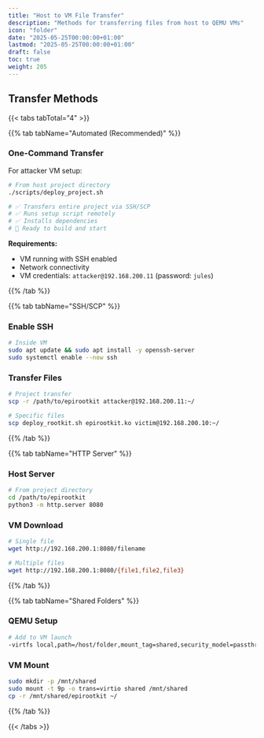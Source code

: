 ```yaml
---
title: "Host to VM File Transfer"
description: "Methods for transferring files from host to QEMU VMs"
icon: "folder"
date: "2025-05-25T00:00:00+01:00"
lastmod: "2025-05-25T00:00:00+01:00"
draft: false
toc: true
weight: 205
---
```




## Transfer Methods

{{< tabs tabTotal="4" >}}

{{% tab tabName="Automated (Recommended)" %}}

### One-Command Transfer

For attacker VM setup:

```bash
# From host project directory
./scripts/deploy_project.sh

# ✅ Transfers entire project via SSH/SCP
# ✅ Runs setup script remotely
# ✅ Installs dependencies
# 🎉 Ready to build and start
```

**Requirements:**
- VM running with SSH enabled
- Network connectivity
- VM credentials: `attacker@192.168.200.11` (password: `jules`)

{{% /tab %}}

{{% tab tabName="SSH/SCP" %}}

### Enable SSH
```bash
# Inside VM
sudo apt update && sudo apt install -y openssh-server
sudo systemctl enable --now ssh
```

### Transfer Files
```bash
# Project transfer
scp -r /path/to/epirootkit attacker@192.168.200.11:~/

# Specific files
scp deploy_rootkit.sh epirootkit.ko victim@192.168.200.10:~/
```

{{% /tab %}}

{{% tab tabName="HTTP Server" %}}

### Host Server
```bash
# From project directory
cd /path/to/epirootkit
python3 -m http.server 8080
```

### VM Download
```bash
# Single file
wget http://192.168.200.1:8080/filename

# Multiple files
wget http://192.168.200.1:8080/{file1,file2,file3}
```

{{% /tab %}}

{{% tab tabName="Shared Folders" %}}

### QEMU Setup
```bash
# Add to VM launch
-virtfs local,path=/host/folder,mount_tag=shared,security_model=passthrough
```

### VM Mount
```bash
sudo mkdir -p /mnt/shared
sudo mount -t 9p -o trans=virtio shared /mnt/shared
cp -r /mnt/shared/epirootkit ~/
```

{{% /tab %}}

{{< /tabs >}}

